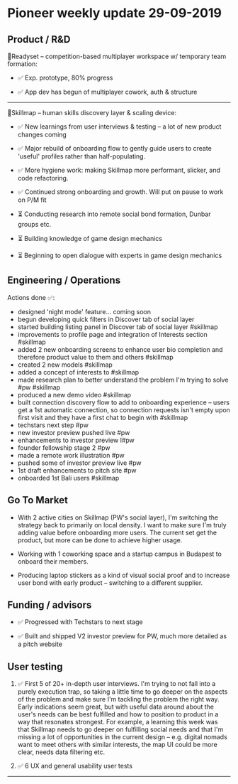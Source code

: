 # Pioneer weekly update 29-09-2019


## Product / R&D

👟Readyset – competition-based multiplayer workspace w/ temporary team formation:  

*  ✅ Exp. prototype, 80% progress
  
*  ✅ App dev has begun of multiplayer cowork, auth & structure
  
----

📍Skillmap – human skills discovery layer & scaling device:  

*  ✅ New learnings from user interviews & testing – a lot of new product changes coming

*  ✅ Major rebuild of onboarding flow to gently guide users to create 'useful' profiles rather than half-populating.  

*  ✅ More hygiene work: making Skillmap more performant, slicker, and code refactoring.  

*  ✅ Continued strong onboarding and growth. Will put on pause to work on P/M fit 

*  ⏳ Conducting research into remote social bond formation, Dunbar groups etc.  

*  ⏳ Building knowledge of game design mechanics  

*  ⏳ Beginning to open dialogue with experts in game design mechanics  


## Engineering / Operations

Actions done ✅:

* designed 'night mode' feature... coming soon
* begun developing quick filters in Discover tab of social layer 
* started building listing panel in Discover tab of social layer #skillmap 
* improvements to profile page and integration of Interests section #skillmap 
* added 2 new onboarding screens to enhance user bio completion and therefore product value to them and others #skillmap 
* created 2 new models #skillmap 
* added a concept of interests to #skillmap 
* made research plan to better understand the problem I'm trying to solve #pw #skillmap 
* produced a new demo video #skillmap 
* built connection discovery flow to add to onboarding experience – users get a 1st automatic connection, so connection requests isn't empty upon first visit and they have a first chat to begin with #skillmap 
* techstars next step #pw 
* new investor preview pushed live #pw 
* enhancements to investor preview l#pw 
* founder fellowship stage 2 #pw 
* made a remote work illustration #pw 
* pushed some of investor preview live #pw 
* 1st draft enhancements to pitch site #pw 
* onboarded 1st Bali users #skillmap 


## Go To Market

* With 2 active cities on Skillmap (PW's social layer), I'm switching the strategy back to primarily on local density. I want to make sure I'm truly adding value before onboarding more users. The current set get the product, but more can be done to achieve higher usage.    

* Working with 1 coworking space and a startup campus in Budapest to onboard their members.
 
* Producing laptop stickers as a kind of visual social proof and to increase user bond with early product – switching to a different supplier.  


## Funding / advisors  

* ✅ Progressed with Techstars to next stage  

* ✅ Built and shipped V2 investor preview for PW, much more detailed as a pitch website  


## User testing  
  
  
1. ✅ First 5 of 20+ in-depth user interviews. I'm trying to not fall into a purely execution trap, so taking a little time to go deeper on the aspects of the problem and make sure I'm tackling the problem the right way. Early indications seem great, but with useful data around about the user's needs can be best fulfilled and how to position to product in a way that resonates strongest. For example, a learning this week was that Skillmap needs to go deeper on fulfilling social needs and that I'm missing a lot of opportunities in the current design – e.g. digital nomads want to meet others with similar interests, the map UI could be more clear, needs data filtering etc.  

2. ✅ 6 UX and general usability user tests   



  
----



